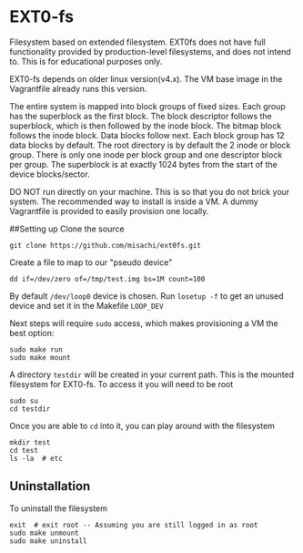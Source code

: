 # EXT0-fs
Filesystem based on extended filesystem. EXT0fs does not have full functionality provided by production-level filesystems, and does not intend to. This is for educational purposes only. 

EXT0-fs depends on older linux version(v4.x). The VM base image in the Vagrantfile already runs this version.

The entire system is mapped into block groups of fixed sizes. Each group has the superblock as the first block. The block descriptor follows the superblock, which is then followed by the inode block. The bitmap block follows the inode block. Data blocks follow next. Each block group has 12 data blocks by default. The root directory is by default the 2 inode or block group.
There is only one inode per block group and one descriptor block per group. The superblock is at exactly 1024 bytes from the start of the device blocks/sector.

DO NOT run directly on your machine. This is so that you do not brick your system. The recommended way to install is inside a VM. A dummy Vagrantfile is provided to easily provision one locally.

##Setting up
Clone the source
```
git clone https://github.com/misachi/ext0fs.git
```

Create a file to map to our "pseudo device"
```
dd if=/dev/zero of=/tmp/test.img bs=1M count=100
```

By default `/dev/loop0` device is chosen. Run `losetup -f` to get an unused device and set it in the Makefile `LOOP_DEV`

Next steps will require `sudo` access, which makes provisioning a VM the best option:
```
sudo make run
sudo make mount
```

A directory `testdir` will be created in your current path. This is the mounted filesystem for EXT0-fs. To access it you will need to be root
```
sudo su
cd testdir
```

Once you are able to `cd` into it, you can play around with the filesystem
```
mkdir test
cd test
ls -la  # etc
```

## Uninstallation
To uninstall the filesystem
```
exit  # exit root -- Assuming you are still logged in as root
sudo make unmount
sudo make uninstall
```

